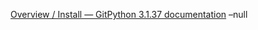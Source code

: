

[ Overview / Install — GitPython 3.1.37 documentation](
https://gitpython.readthedocs.io/en/stable/intro.html) –null

